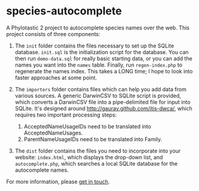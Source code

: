 species-autocomplete
====================

A Phylotastic 2 project to autocomplete species names over the web. This
project consists of three components:

1. The `init` folder contains the files necessary to set up the SQLite database.
`init.sql` is the initialization script for the database. You can then run
`demo-data.sql` for really basic starting data, or you can add the names you
want into the `names` table. Finally, run `regen-index.php` to regenerate the
names index. This takes a LONG time; I hope to look into faster approaches at
some point.

2. The `importers` folder contains files which can help you add data from
various sources. A generic DarwinCSV to SQLite script is provided, which
converts a DarwinCSV file into a pipe-delimited file for input into SQLite.
It's designed around http://gaurav.github.com/itis-dwca/, which requires
two important processing steps:

    1. AcceptedNameUsageIDs need to be translated into AcceptedNameUsages.
    2. ParentNameUsageIDs need to be translated into Family.

3. The `dist` folder contains the files you need to incorporate into your
website: `index.html`, which displays the drop-down list, and `autocomplete.php`,
which searches a local SQLite database for the autocomplete names. 

For more information, please [get in touch](http://www.ggvaidya.com/contact-me.html).
